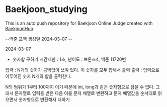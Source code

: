 # Baekjoon_studying
This is an auto push repository for Baekjoon Online Judge created with [BaekjoonHub](https://github.com/BaekjoonHub/BaekjoonHub).

--백준 프젝 생성일 2024-03-07 --

2024-03-07
- 숫자합 구하기
시간제한 : 1초, 난이도 : 브론즈4, 백준 11720번

입력 : N개의 숫자가 공백없이 쓰여 있다. 이 숫자를 모두 합해서 출력
출력 : 입력으로 이루어진 숫자 N개의 합을 출력한다.

N의 범위가 1부터 100까지 이기 때문에 int, long과 같은 숫자형으로 담을 수 없다. 
그래서 문자열로 입력을 받은 다음 이를 문자 배열로 변환하고 문자 배열값을 순서대로 읽으면서 숫자형으로 변환해서 더하기
